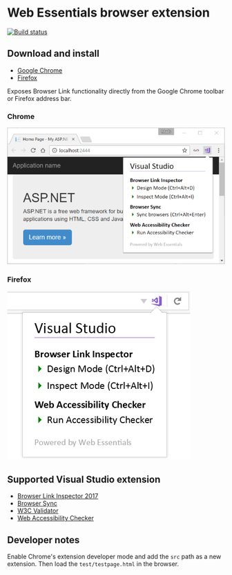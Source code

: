 # Web Essentials browser extension

[![Build status](https://ci.appveyor.com/api/projects/status/37jsbyfsv5edx481?svg=true)](https://ci.appveyor.com/project/madskristensen/webessentialschrome)

## Download and install 
- [Google Chrome](https://chrome.google.com/webstore/detail/web-essentials/mghdcdlpcdiodelbplncnodiiadljhhk)
- [Firefox](https://addons.mozilla.org/en-US/firefox/addon/webessentials/)

Exposes Browser Link functionality directly from the Google Chrome toolbar or Firefox address bar.

### Chrome

![screenshot](art/screenshot.png)

### Firefox

![screenshot firefox](art/screenshot-firefox.png)

## Supported Visual Studio extension

- [Browser Link Inspector 2017](https://marketplace.visualstudio.com/items?itemName=MadsKristensen.BrowserLinkInspector2017)
- [Browser Sync](https://marketplace.visualstudio.com/items?itemName=MadsKristensen.BrowserSync)
- [W3C Validator](https://marketplace.visualstudio.com/items?itemName=MadsKristensen.W3CValidator)
- [Web Accessibility Checker](https://marketplace.visualstudio.com/items?itemName=MadsKristensen.WebAccessibilityChecker)

## Developer notes
Enable Chrome's extension developer mode and add the `src` path as a new extension. Then load the `test/testpage.html` in the browser.